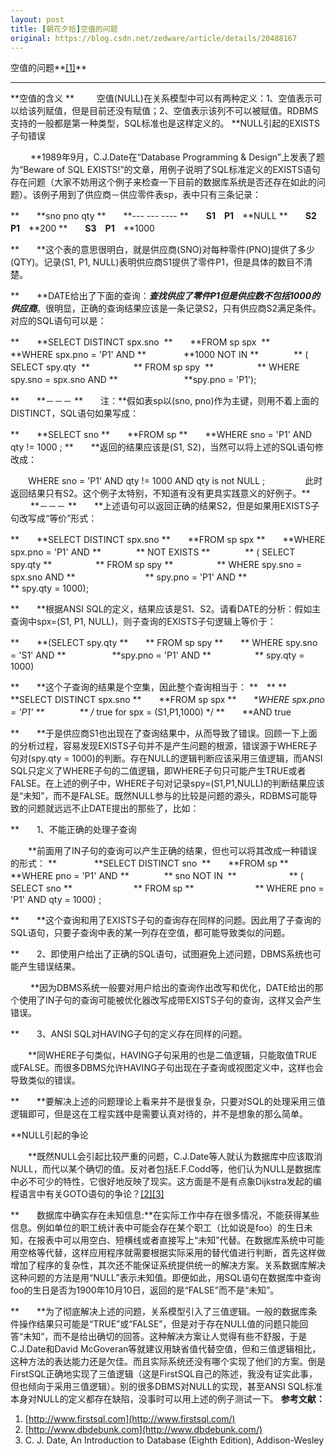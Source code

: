 ```yaml
---
layout: post
title: [朝花夕拾]空值的问题
original: https://blog.csdn.net/zedware/article/details/20488167
---
```

空值的问题**[[1]]()**
***
**空值的含义
**
　　 空值(NULL)在关系模型中可以有两种定义：1、空值表示可以给该列赋值，但是目前还没有赋值；2、空值表示该列不可以被赋值。RDBMS支持的一般都是第一种类型，SQL标准也是这样定义的。
**NULL引起的EXISTS子句错误

　　 **1989年9月，C.J.Date在“Database Programming & Design”上发表了题为“Beware of SQL EXISTS!”的文章，用例子说明了SQL标准定义的EXISTS语句存在问题（大家不妨用这个例子来检查一下目前的数据库系统是否还存在如此的问题）。该例子用到了供应商－供应零件表sp，表中只有三条记录：

**　　**sno pno qty
**　　**--- --- ----
**　　**S1**　**P1**　**NULL
**　　**S2**　**P1**　**200
**　　**S3**　**P1**　**1000

**　　**这个表的意思很明白，就是供应商(SNO)对每种零件(PNO)提供了多少(QTY)。记录(S1, P1, NULL)表明供应商S1提供了零件P1，但是具体的数目不清楚。

**　　**DATE给出了下面的查询：***查找供应了零件P1但是供应数不包括1000的供应商***。很明显，正确的查询结果应该是一条记录S2，只有供应商S2满足条件。对应的SQL语句可以是：

**　　**SELECT DISTINCT spx.sno 
**　　**FROM sp spx 
**　　**WHERE spx.pno = 'P1' AND
**　　　　 **1000 NOT IN
**　　　　** ( SELECT spy.qty 
**　　　　　** FROM sp spy 
**　　　　　** WHERE spy.sno = spx.sno AND
**　　　　　 　　 **spy.pno = 'P1');

**　　**－－－
**　　注：**假如表sp以(sno, pno)作为主键，则用不着上面的DISTINCT，SQL语句如果写成：

**　　**SELECT sno
**　　**FROM sp
**　　**WHERE sno = 'P1' AND qty != 1000 ;
**　　**返回的结果应该是(S1, S2)，当然可以将上述的SQL语句修改成：

　　WHERE sno = 'P1' AND qty != 1000 AND qty is not NULL ; 　　
　　此时返回结果只有S2。这个例子太特别，不知道有没有更具实践意义的好例子。**
　　 **－－－
**　　**上述语句可以返回正确的结果S2，但是如果用EXISTS子句改写成“等价”形式：

**　　**SELECT DISTINCT spx.sno
**　　**FROM sp spx
**　　**WHERE spx.pno = 'P1' AND
**　　　　** NOT EXISTS
**　　　　** ( SELECT spy.qty
**　　　　　** FROM sp spy
**　　　　　** WHERE spy.sno = spx.sno AND
**　　　　　　　　** spy.pno = 'P1' AND
**　　　　　　　　** spy.qty = 1000);

**　　**根据ANSI SQL的定义，结果应该是S1、S2。请看DATE的分析：假如主查询中spx=(S1, P1, NULL)，则子查询的EXISTS子句逻辑上等价于：

**　　**(SELECT spy.qty
**　　** FROM sp spy
**　　** WHERE spy.sno = 'S1' AND
**　　　　 　**spy.pno = 'P1' AND
**　　　　　** spy.qty = 1000)

**　　**这个子查询的结果是个空集，因此整个查询相当于： **　**
**　　**SELECT DISTINCT spx.sno
**　　**FROM sp spx
**　　**WHERE spx.pno = 'P1'
**　　　　** /* true for spx = (S1,P1,1000) */
**　　**AND true

**　　**于是供应商S1也出现在了查询结果中，从而导致了错误。回顾一下上面的分析过程，容易发现EXISTS子句并不是产生问题的根源，错误源于WHERE子句对(spy.qty = 1000)的判断。存在NULL的逻辑判断应该采用三值逻辑，而ANSI SQL只定义了WHERE子句的二值逻辑，即WHERE子句只可能产生TRUE或者FALSE。在上述的例子中，WHERE子句对记录spy=(S1,P1,NULL)的判断结果应该是“未知”，而不是FALSE。既然NULL参与的比较是问题的源头，RDBMS可能导致的问题就远远不止DATE提出的那些了，比如：

**　　1、不能正确的处理子查询

　　**前面用了IN子句的查询可以产生正确的结果，但也可以将其改成一种错误的形式：
**　　
　　**SELECT DISTINCT sno 
**　　**FROM sp
**　　**WHERE pno = 'P1' AND
**　　　　** sno NOT IN 
**　　　　　　** ( SELECT sno
**　　　　　　　** FROM sp
**　　　　　　　** WHERE pno = 'P1' AND qty = 1000) ;

**　　**这个查询和用了EXISTS子句的查询存在同样的问题。因此用了子查询的SQL语句，只要子查询中表的某一列存在空值，都可能导致类似的问题。

**　　2、即使用户给出了正确的SQL语句，试图避免上述问题，DBMS系统也可能产生错误结果。

　　 **因为DBMS系统一般要对用户给出的查询作出改写和优化，DATE给出的那个使用了IN子句的查询可能被优化器改写成带EXISTS子句的查询，这样又会产生错误。

**　　3、ANSI SQL对HAVING子句的定义存在同样的问题。

　　**同WHERE子句类似，HAVING子句采用的也是二值逻辑，只能取值TRUE或FALSE。而很多DBMS允许HAVING子句出现在子查询或视图定义中，这样也会导致类似的错误。

**　　**要解决上述的问题理论上看来并不是很复杂，只要对SQL的处理采用三值逻辑即可，但是这在工程实践中是需要认真对待的，并不是想象的那么简单。

**NULL引起的争论

　　**既然NULL会引起比较严重的问题，C.J.Date等人就认为数据库中应该取消NULL，而代以某个确切的值。反对者包括E.F.Codd等，他们认为NULL是数据库中必不可少的特性，它很好地反映了现实。这方面是不是有点象Dijkstra发起的编程语言中有关GOTO语句的争论？[[2]]()[[3]]()

**　　数据库中确实存在未知信息:**在实际工作中存在很多情况，不能获得某些信息。例如单位的职工统计表中可能会存在某个职工（比如说是foo）的生日未知，在报表中可以用空白、短横线或者直接写上“未知”代替。在数据库系统中可能用空格等代替，这样应用程序就需要根据实际采用的替代值进行判断，首先这样做增加了程序的复杂性，其次还不能保证系统提供统一的解决方案。关系数据库解决这种问题的方法是用“NULL”表示未知值。即便如此，用SQL语句在数据库中查询foo的生日是否为1900年10月10日，返回的是“FALSE”而不是“未知”。

**　　**为了彻底解决上述的问题，关系模型引入了三值逻辑。一般的数据库条件操作结果只可能是“TRUE”或“FALSE”，但是对于存在NULL值的问题只能回答“未知”，而不是给出确切的回答。这种解决方案让人觉得有些不舒服，于是C.J.Date和David McGoveran等就建议用缺省值代替空值，但和三值逻辑相比，这种方法的表达能力还是欠佳。而且实际系统还没有哪个实现了他们的方案。倒是FirstSQL正确地实现了三值逻辑（这是FirstSQL自己的陈述，我没有证实此事，但也倾向于采用三值逻辑）。别的很多DBMS对NULL的实现，甚至ANSI
 SQL标准本身对NULL的定义都存在缺陷，没事时可以用上述的例子测试一下。
**参考文献：**
1. []()[http://www.firstsql.com](http://www.firstsql.com/)
2. []()[http://www.dbdebunk.com](http://www.dbdebunk.com/)
3. []()C. J. Date, An Introduction to Database (Eighth Edition), Addison-Wesley

